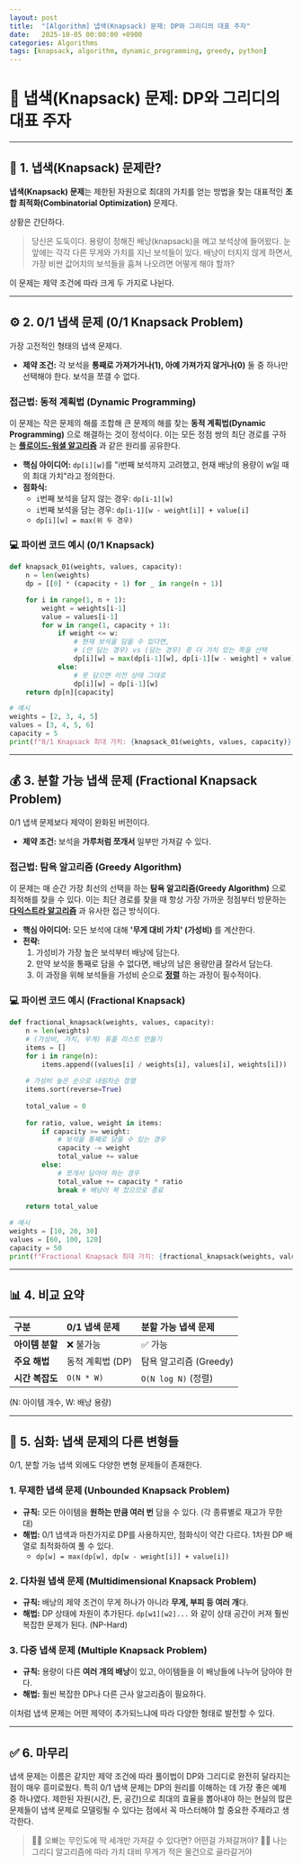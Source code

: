 ```yaml
---
layout: post
title:  "[Algorithm] 냅색(Knapsack) 문제: DP와 그리디의 대표 주자"
date:   2025-10-05 00:00:00 +0900
categories: Algorithms
tags: [knapsack, algorithm, dynamic_programming, greedy, python]
---
```


# 🎒 냅색(Knapsack) 문제: DP와 그리디의 대표 주자

---

## 🤔 1. 냅색(Knapsack) 문제란?

**냅색(Knapsack) 문제**는 제한된 자원으로 최대의 가치를 얻는 방법을 찾는 대표적인 **조합 최적화(Combinatorial Optimization)** 문제다.

상황은 간단하다.

> 당신은 도둑이다. 용량이 정해진 배낭(knapsack)을 메고 보석상에 들어왔다. 눈앞에는 각각 다른 무게와 가치를 지닌 보석들이 있다. 배낭이 터지지 않게 하면서, 가장 비싼 값어치의 보석들을 훔쳐 나오려면 어떻게 해야 할까?

이 문제는 제약 조건에 따라 크게 두 가지로 나뉜다.

---

## ⚙️ 2. 0/1 냅색 문제 (0/1 Knapsack Problem)

가장 고전적인 형태의 냅색 문제다.

-   **제약 조건:** 각 보석을 **통째로 가져가거나(1), 아예 가져가지 않거나(0)** 둘 중 하나만 선택해야 한다. 보석을 쪼갤 수 없다.

### 접근법: 동적 계획법 (Dynamic Programming)

이 문제는 작은 문제의 해를 조합해 큰 문제의 해를 찾는 **동적 계획법(Dynamic Programming)** 으로 해결하는 것이 정석이다. 이는 모든 정점 쌍의 최단 경로를 구하는 **[플로이드-워셜 알고리즘](https://hxwoo.github.io/algorithms/2025/09/04/floyd-warshall-all-pairs-shortest-path.html)** 과 같은 원리를 공유한다.

-   **핵심 아이디어:** `dp[i][w]`를 "i번째 보석까지 고려했고, 현재 배낭의 용량이 w일 때의 최대 가치"라고 정의한다.
-   **점화식:**
    -   `i`번째 보석을 담지 않는 경우: `dp[i-1][w]`
    -   `i`번째 보석을 담는 경우: `dp[i-1][w - weight[i]] + value[i]`
    -   `dp[i][w] = max(위 두 경우)`

### 💻 파이썬 코드 예시 (0/1 Knapsack)

```python
def knapsack_01(weights, values, capacity):
    n = len(weights)
    dp = [[0] * (capacity + 1) for _ in range(n + 1)]

    for i in range(1, n + 1):
        weight = weights[i-1]
        value = values[i-1]
        for w in range(1, capacity + 1):
            if weight <= w:
                # 현재 보석을 담을 수 있다면,
                # (안 담는 경우) vs (담는 경우) 중 더 가치 있는 쪽을 선택
                dp[i][w] = max(dp[i-1][w], dp[i-1][w - weight] + value)
            else:
                # 못 담으면 이전 상태 그대로
                dp[i][w] = dp[i-1][w]
    return dp[n][capacity]

# 예시
weights = [2, 3, 4, 5]
values = [3, 4, 5, 6]
capacity = 5
print(f"0/1 Knapsack 최대 가치: {knapsack_01(weights, values, capacity)}") # 7
```

---

## 💰 3. 분할 가능 냅색 문제 (Fractional Knapsack Problem)

0/1 냅색 문제보다 제약이 완화된 버전이다.

-   **제약 조건:** 보석을 **가루처럼 쪼개서** 일부만 가져갈 수 있다.

### 접근법: 탐욕 알고리즘 (Greedy Algorithm)

이 문제는 매 순간 가장 최선의 선택을 하는 **탐욕 알고리즘(Greedy Algorithm)** 으로 최적해를 찾을 수 있다. 이는 최단 경로를 찾을 때 항상 가장 가까운 정점부터 방문하는 **[다익스트라 알고리즘](https://hxwoo.github.io/algorithms/2025/08/12/dijkstra-algorithm-shortest-path.html)** 과 유사한 접근 방식이다.

-   **핵심 아이디어:** 모든 보석에 대해 **'무게 대비 가치' (가성비)** 를 계산한다.
-   **전략:**
    1.  가성비가 가장 높은 보석부터 배낭에 담는다.
    2.  만약 보석을 통째로 담을 수 없다면, 배낭의 남은 용량만큼 잘라서 담는다.
    3.  이 과정을 위해 보석들을 가성비 순으로 **[정렬](https://hxwoo.github.io/algorithms/2025/08/04/python-sort-and-timsort.html)** 하는 과정이 필수적이다.

### 💻 파이썬 코드 예시 (Fractional Knapsack)

```python
def fractional_knapsack(weights, values, capacity):
    n = len(weights)
    # (가성비, 가치, 무게) 튜플 리스트 만들기
    items = []
    for i in range(n):
        items.append((values[i] / weights[i], values[i], weights[i]))
    
    # 가성비 높은 순으로 내림차순 정렬
    items.sort(reverse=True)
    
    total_value = 0
    
    for ratio, value, weight in items:
        if capacity >= weight:
            # 보석을 통째로 담을 수 있는 경우
            capacity -= weight
            total_value += value
        else:
            # 쪼개서 담아야 하는 경우
            total_value += capacity * ratio
            break # 배낭이 꽉 찼으므로 종료
            
    return total_value

# 예시
weights = [10, 20, 30]
values = [60, 100, 120]
capacity = 50
print(f"Fractional Knapsack 최대 가치: {fractional_knapsack(weights, values, capacity)}") # 240.0
```

---

## 📊 4. 비교 요약

| 구분 | 0/1 냅색 문제 | 분할 가능 냅색 문제 |
| :--- | :--- | :--- |
| **아이템 분할** | ❌ 불가능 | ✅ 가능 |
| **주요 해법** | 동적 계획법 (DP) | 탐욕 알고리즘 (Greedy) |
| **시간 복잡도** | `O(N * W)` | `O(N log N)` (정렬) |

(N: 아이템 개수, W: 배낭 용량)

---


## 🧩 5. 심화: 냅색 문제의 다른 변형들

0/1, 분할 가능 냅색 외에도 다양한 변형 문제들이 존재한다.

### 1. 무제한 냅색 문제 (Unbounded Knapsack Problem)
- **규칙:** 모든 아이템을 **원하는 만큼 여러 번** 담을 수 있다. (각 종류별로 재고가 무한대)
- **해법:** 0/1 냅색과 마찬가지로 DP를 사용하지만, 점화식이 약간 다르다. 1차원 DP 배열로 최적화하여 풀 수 있다.
  - `dp[w] = max(dp[w], dp[w - weight[i]] + value[i])`

### 2. 다차원 냅색 문제 (Multidimensional Knapsack Problem)
- **규칙:** 배낭의 제약 조건이 무게 하나가 아니라 **무게, 부피 등 여러 개**다.
- **해법:** DP 상태에 차원이 추가된다. `dp[w1][w2]...` 와 같이 상태 공간이 커져 훨씬 복잡한 문제가 된다. (NP-Hard)

### 3. 다중 냅색 문제 (Multiple Knapsack Problem)
- **규칙:** 용량이 다른 **여러 개의 배낭**이 있고, 아이템들을 이 배낭들에 나누어 담아야 한다.
- **해법:** 훨씬 복잡한 DP나 다른 근사 알고리즘이 필요하다.

이처럼 냅색 문제는 어떤 제약이 추가되느냐에 따라 다양한 형태로 발전할 수 있다.

---

## ✅ 6. 마무리

냅색 문제는 이름은 같지만 제약 조건에 따라 풀이법이 DP와 그리디로 완전히 달라지는 점이 매우 흥미로웠다. 특히 0/1 냅색 문제는 DP의 원리를 이해하는 데 가장 좋은 예제 중 하나였다. 제한된 자원(시간, 돈, 공간)으로 최대의 효율을 뽑아내야 하는 현실의 많은 문제들이 냅색 문제로 모델링될 수 있다는 점에서 꼭 마스터해야 할 중요한 주제라고 생각한다.

> 👰‍♀️ 오빠는 무인도에 딱 세개만 가져갈 수 있다면? 어떤걸 가져갈꺼야?
 👨‍💼 나는 그리디 알고리즘에 따라 가치 대비 무게가 적은 물건으로 골라갈거야
